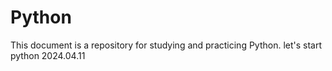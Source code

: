 # Python
This document is a repository for studying and practicing Python.
let's start python 2024.04.11

